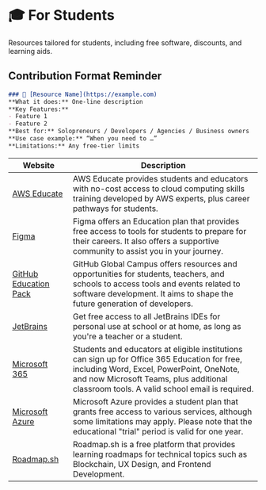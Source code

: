# 🎓 For Students

Resources tailored for students, including free software, discounts, and learning aids.

## Contribution Format Reminder
```markdown
### 🔧 [Resource Name](https://example.com)
**What it does:** One-line description  
**Key Features:**  
- Feature 1  
- Feature 2  
**Best for:** Solopreneurs / Developers / Agencies / Business owners  
**Use case example:** “When you need to …”  
**Limitations:** Any free-tier limits
```

| Website | Description |
|--------------------------------------|------------------------------------------------------------------------------------------------------------------------------------------------------------------------------------------------------------------------------------------------------------------------|
| [AWS Educate](https://aws.amazon.com/education/awseducate/) | AWS Educate provides students and educators with no-cost access to cloud computing skills training developed by AWS experts, plus career pathways for students. |
| [Figma](https://www.figma.com/education/) | Figma offers an Education plan that provides free access to tools for students to prepare for their careers. It also offers a supportive community to assist you in your journey. |
| [GitHub Education Pack](https://education.github.com/pack) | GitHub Global Campus offers resources and opportunities for students, teachers, and schools to access tools and events related to software development. It aims to shape the future generation of developers. |
| [JetBrains](https://www.jetbrains.com/student/) | Get free access to all JetBrains IDEs for personal use at school or at home, as long as you're a teacher or a student. |
| [Microsoft 365](https://www.microsoft.com/en-us/education/products/office) | Students and educators at eligible institutions can sign up for Office 365 Education for free, including Word, Excel, PowerPoint, OneNote, and now Microsoft Teams, plus additional classroom tools. A valid school email is required. |
| [Microsoft Azure](https://azure.microsoft.com/en-us/free/students/) | Microsoft Azure provides a student plan that grants free access to various services, although some limitations may apply. Please note that the educational "trial" period is valid for one year. |
| [Roadmap.sh](https://roadmap.sh/) | Roadmap.sh is a free platform that provides learning roadmaps for technical topics such as Blockchain, UX Design, and Frontend Development. |